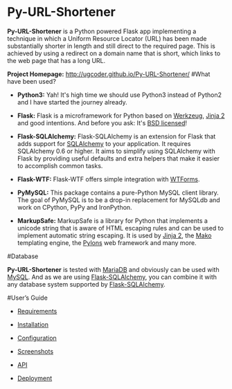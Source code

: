 # Py-URL-Shortener

**Py-URL-Shortener** is a Python powered Flask app implementing a technique in which a Uniform Resource Locator (URL) has been made substantially shorter in length and still direct to the required page. This is achieved by using a redirect on a domain name that is short, which links to the web page that has a long URL.

**Project Homepage:** http://ugcoder.github.io/Py-URL-Shortener/
#What have been used?

- **Python3:** Yah! It's high time we should use Python3 instead of Python2 and I have started the journey already.

- **Flask:** Flask is a microframework for Python based on [Werkzeug](http://werkzeug.pocoo.org/), [Jinja 2](http://jinja.pocoo.org/docs/dev/)  and good intentions. And before you ask: It's [BSD licensed](https://opensource.org/licenses/BSD-3-Clause)!

- **Flask-SQLAlchemy:** Flask-SQLAlchemy is an extension for Flask that adds support for [SQLAlchemy](http://www.sqlalchemy.org/)  to your application. It requires SQLAlchemy 0.6 or higher. It aims to simplify using SQLAlchemy with Flask by providing useful defaults and extra helpers that make it easier to accomplish common tasks.

- **Flask-WTF:** Flask-WTF offers simple integration with [WTForms](http://wtforms.simplecodes.com/docs/).

- **PyMySQL:** This package contains a pure-Python MySQL client library. The goal of PyMySQL is to be a drop-in replacement for MySQLdb and work on CPython, PyPy and IronPython.

- **MarkupSafe:** MarkupSafe is a library for Python that implements a unicode string that is aware of HTML escaping rules and can be used to implement automatic string escaping. It is used by [Jinja 2](jinja.pocoo.org), the [Mako](http://www.makotemplates.org/) templating engine, the [Pylons](http://pylonshq.com/) web framework and many more.

#Database

**Py-URL-Shortener** is tested with [MariaDB](https://mariadb.org/) and obviously can be used with [MySQL](https://www.mysql.com/). And as we are using [Flask-SQLAlchemy](http://flask-sqlalchemy.pocoo.org/2.1/), you can combine it with any database system supported by [Flask-SQLAlchemy](http://flask-sqlalchemy.pocoo.org/2.1/).

#User’s Guide

- [Requirements](https://github.com/ugcoder/Py-URL-Shortener/wiki/Requirements)

- [Installation](https://github.com/ugcoder/Py-URL-Shortener/wiki/Installation) 

- [Configuration](https://github.com/ugcoder/Py-URL-Shortener/wiki/Configuration) 

- [Screenshots](https://github.com/ugcoder/Py-URL-Shortener/wiki/Screenshots)

- [API](https://github.com/ugcoder/Py-URL-Shortener/wiki/API) 

- [Deployment](https://github.com/ugcoder/Py-URL-Shortener/wiki/Deployment) 

